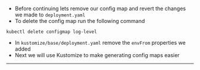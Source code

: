 
*   Before continuing lets remove our config map and revert the changes we made to `deployment.yaml`
*   To delete the config map run the following command


```execute-1
kubectl delete configmap log-level

```
*   In `kustomize/base/deployment.yaml` remove the `envFrom` properties we added
*   Next we will use Kustomize to make generating config maps easier



---

